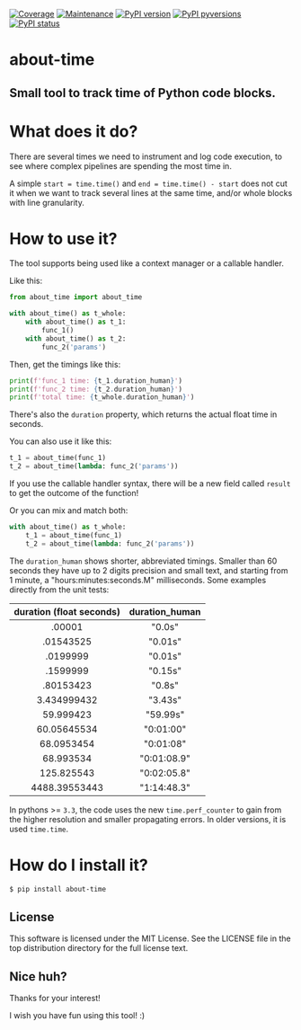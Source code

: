 [![Coverage](https://img.shields.io/badge/coverage-100%25-green.svg)]()
[![Maintenance](https://img.shields.io/badge/Maintained%3F-yes-green.svg)](https://GitHub.com/rsalmei/about-time/graphs/commit-activity)
[![PyPI version](https://img.shields.io/pypi/v/about-time.svg)](https://pypi.python.org/pypi/about-time/)
[![PyPI pyversions](https://img.shields.io/pypi/pyversions/about-time.svg)](https://pypi.python.org/pypi/about-time/)
[![PyPI status](https://img.shields.io/pypi/status/about-time.svg)](https://pypi.python.org/pypi/about-time/)

# about-time
## Small tool to track time of Python code blocks.


# What does it do?

There are several times we need to instrument and log code execution, to see where complex pipelines are spending the most time in.

A simple `start = time.time()` and `end = time.time() - start` does not cut it when we want to track several lines at the same time, and/or whole blocks with line granularity.


# How to use it?

The tool supports being used like a context manager or a callable handler.

Like this:

```python
from about_time import about_time

with about_time() as t_whole:
    with about_time() as t_1:
        func_1()
    with about_time() as t_2:
        func_2('params')
```

Then, get the timings like this:

```python
print(f'func_1 time: {t_1.duration_human}')
print(f'func_2 time: {t_2.duration_human}')
print(f'total time: {t_whole.duration_human}')
```

There's also the `duration` property, which returns the actual float time in seconds.

You can also use it like this:

```python
t_1 = about_time(func_1)
t_2 = about_time(lambda: func_2('params'))
```

If you use the callable handler syntax, there will be a new field called `result` to get the outcome of the function!

Or you can mix and match both:

```python
with about_time() as t_whole:
    t_1 = about_time(func_1)
    t_2 = about_time(lambda: func_2('params'))
```

The `duration_human` shows shorter, abbreviated timings. Smaller than 60 seconds they have up to 2 digits precision and small text, and starting from 1 minute, a "hours:minutes:seconds.M" milliseconds. Some examples directly from the unit tests:

duration (float seconds) | duration_human
:---: | :---:
.00001 | "0.0s"
.01543525 | "0.01s"
.0199999 | "0.01s"
.1599999 | "0.15s"
.80153423 | "0.8s"
3.434999432 | "3.43s"
59.999423 | "59.99s"
60.05645534 | "0:01:00"
68.0953454 | "0:01:08"
68.993534 | "0:01:08.9"
125.825543 | "0:02:05.8"
4488.39553443 | "1:14:48.3"

In pythons >= `3.3`, the code uses the new `time.perf_counter` to gain from the higher resolution and smaller propagating errors. In older versions, it is used `time.time`.


# How do I install it?

```bash
$ pip install about-time
```


## License
This software is licensed under the MIT License. See the LICENSE file in the top distribution directory for the full license text.


## Nice huh?

Thanks for your interest!

I wish you have fun using this tool! :)
